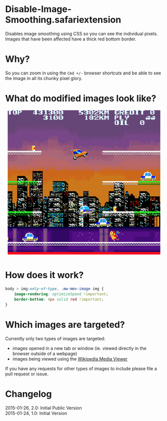 # Disable-Image-Smoothing.safariextension
Disables image smoothing using CSS so you can see the individual pixels.
Images that have been affected have a thick red bottom border.

# Why?
So you can zoom in using the `Cmd +/-` browser shortcuts and be able to see the image in all its chunky pixel glory.

# What do modified images look like?
![Zoomed image with red bottom border](screen-shot.png)

# How does it work?
```css
body > img:only-of-type, .mw-mmv-image img {
	image-rendering: optimizeSpeed !important;
	border-bottom: 4px solid red !important;
}
```

# Which images are targeted?
Currently only two types of images are targeted:

* images opened in a new tab or window (ie. viewed directly in the browser outside of a webpage)
* images being viewed using the [Wikipedia Media Viewer](https://en.wikipedia.org/wiki/Wikipedia:Media_Viewer)

If you have any requests for other types of images to include please file a pull request or issue.

# Changelog
2015-01-26, 2.0: Initial Public Version  
2015-01-24, 1.0: Initial Version
